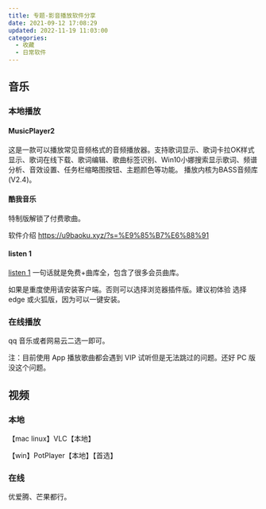 ```yaml
---
title: 专题-影音播放软件分享
date: 2021-09-12 17:08:29
updated: 2022-11-19 11:03:00
categories:
  - 收藏
  - 日常软件
---
```


## 音乐

### 本地播放

#### MusicPlayer2

这是一款可以播放常见音频格式的音频播放器。支持歌词显示、歌词卡拉OK样式显示、歌词在线下载、歌词编辑、歌曲标签识别、Win10小娜搜索显示歌词、频谱分析、音效设置、任务栏缩略图按钮、主题颜色等功能。 播放内核为BASS音频库(V2.4)。

#### 酷我音乐

特制版解锁了付费歌曲。

软件介绍 <https://u9baoku.xyz/?s=%E9%85%B7%E6%88%91>

#### listen 1

[listen 1](http://listen1.github.io/listen1/) 一句话就是免费+曲库全，包含了很多会员曲库。

如果是重度使用请安装客户端。否则可以选择浏览器插件版。建议初体验 选择 edge 或火狐版，因为可以一键安装。

### 在线播放

qq 音乐或者网易云二选一即可。

注：目前使用 App 播放歌曲都会遇到 VIP 试听但是无法跳过的问题。还好 PC 版没这个问题。

## 视频

### 本地

【mac linux】VLC【本地】

【win】PotPlayer【本地】【首选】

### 在线

优爱腾、芒果都行。
